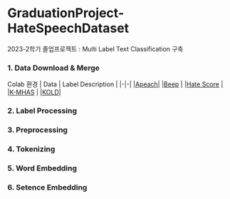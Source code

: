 # GraduationProject-HateSpeechDataset
2023-2학기 졸업프로젝트 : Multi Label Text Classification 구축

### 1. Data Download & Merge
Colab 환경
| Data | Label Description | 
|-|-|
|[Apeach](https://github.com/jason9693/APEACH)|
|[Beep](https://github.com/kocohub/korean-hate-speech) |
|[Hate Score](https://github.com/sgunderscore/hatescore-korean-hate-speech) |
|[K-MHAS](https://github.com/adlnlp/K-MHaS) |
|[KOLD](https://github.com/boychaboy/KOLD)|



### 2. Label Processing
### 3. Preprocessing
### 4. Tokenizing
### 5. Word Embedding
### 6. Setence Embedding
